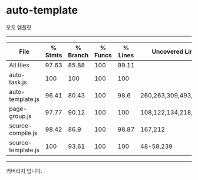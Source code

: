 # auto-template

오토 템플릿



----------------------------------------
File                                     | % Stmts | % Branch | % Funcs | % Lines | Uncovered Line #s                                                           
-----------------------------------------|---------|----------|---------|---------|--
All files           |   97.63 |    85.88 |     100 |   99.11 |                         
 auto-task.js       |     100 |      100 |     100 |     100 |                         
 auto-template.js   |   96.41 |    80.43 |     100 |    98.6 | 260,263,309,493,698     
 page-group.js      |   97.77 |    90.12 |     100 |     100 | 108,122,134,218,276,293 
 source-compile.js  |   98.42 |     86.9 |     100 |   98.87 | 167,212                 
 source-template.js |     100 |    93.61 |     100 |     100 | 48-58,239                             
----------------------------------------


커버리지 입니다.